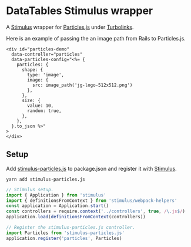 # DataTables Stimulus wrapper

A [Stimulus](https://github.com/stimulusjs/stimulus) wrapper for
[Particles.js](https://github.com/VincentGarreau/particles.js) under
[Turbolinks](https://github.com/turbolinks/turbolinks).

Here is an example of passing the an image path from Rails to Particles.js.

```erb
<div id="particles-demo"
  data-controller="particles"
  data-particles-config="<%= {
    particles: {
      shape: {
        type: 'image',
        image: {
          src: image_path('jg-logo-512x512.png')
        },
      },
      size: {
        value: 10,
        random: true,
      },
    },
  }.to_json %>"
>
</div>
```

## Setup

Add [stimulus-particles.js](https://github.com/jgorman/stimulus-particles.js)
to package.json and register it with
[Stimulus](https://github.com/stimulusjs/stimulus).

```
yarn add stimulus-particles.js
```

```js
// Stimulus setup.
import { Application } from 'stimulus'
import { definitionsFromContext } from 'stimulus/webpack-helpers'
const application = Application.start()
const controllers = require.context('../controllers', true, /\.js$/)
application.load(definitionsFromContext(controllers))

// Register the stimulus-particles.js controller.
import Particles from 'stimulus-particles.js'
application.register('particles', Particles)
```
